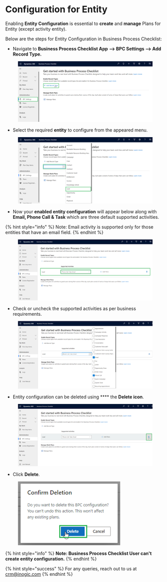 # Configuration for Entity

Enabling **Entity Configuration** is essential to **create** and **manage** Plans for Entity (except activity entity).

Below are the steps for Entity Configuration in Business Process Checklist:

* Navigate to **Business Process Checklist App** **--> BPC Settings --> Add Record Type.**

<figure><img src="../../.gitbook/assets/Entity configuration 1 new.png" alt=""><figcaption></figcaption></figure>

* Select the required **entity** to configure from the appeared menu.

<figure><img src="../../.gitbook/assets/Entity configuration 3 new.png" alt=""><figcaption></figcaption></figure>

* Now your **enabled entity configuration** will appear below along with **Email, Phone Call & Task** which are three default supported activities.

{% hint style="info" %}
Note: Email activity is supported only for those entities that have an email field.
{% endhint %}

<figure><img src="../../.gitbook/assets/Entity configuration 4 new.png" alt=""><figcaption></figcaption></figure>

* Check or uncheck the supported activities as per business requirements.&#x20;

<figure><img src="../../.gitbook/assets/Entity configuration 5 new.png" alt=""><figcaption></figcaption></figure>

* Entity configuration can be deleted using **** the **Delete icon**.

<figure><img src="../../.gitbook/assets/Entity configuration 6 new.png" alt=""><figcaption></figcaption></figure>

* Click **Delete**.

<figure><img src="../../.gitbook/assets/Entity Configuration_5.png" alt=""><figcaption></figcaption></figure>

{% hint style="info" %}
**Note: Business Process Checklist User can't create entity configuration.**
{% endhint %}

{% hint style="success" %}
For any queries, reach out to us at [crm@inogic.com](mailto:crm@inogic.com)
{% endhint %}
